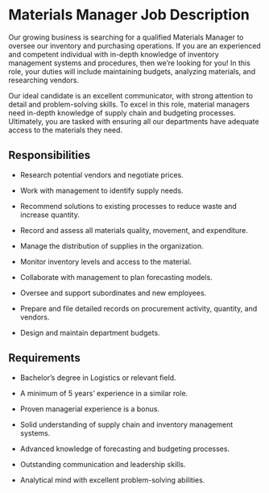 # Materials Manager Job Description

Our growing business is searching for a qualified Materials Manager to oversee our inventory and purchasing operations. If you are an experienced and competent individual with in-depth knowledge of inventory management systems and procedures, then we’re looking for you! In this role, your duties will include maintaining budgets, analyzing materials, and researching vendors.

Our ideal candidate is an excellent communicator, with strong attention to detail and problem-solving skills. To excel in this role, material managers need in-depth knowledge of supply chain and budgeting processes. Ultimately, you are tasked with ensuring all our departments have adequate access to the materials they need.

## Responsibilities

* Research potential vendors and negotiate prices.

* Work with management to identify supply needs.

* Recommend solutions to existing processes to reduce waste and increase quantity.

* Record and assess all materials quality, movement, and expenditure.

* Manage the distribution of supplies in the organization.

* Monitor inventory levels and access to the material.

* Collaborate with management to plan forecasting models.

* Oversee and support subordinates and new employees.

* Prepare and file detailed records on procurement activity, quantity, and vendors.

* Design and maintain department budgets.

## Requirements

* Bachelor’s degree in Logistics or relevant field.

* A minimum of 5 years’ experience in a similar role.

* Proven managerial experience is a bonus.

* Solid understanding of supply chain and inventory management systems.

* Advanced knowledge of forecasting and budgeting processes.

* Outstanding communication and leadership skills.

* Analytical mind with excellent problem-solving abilities.

